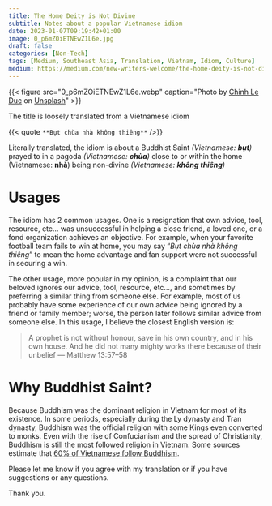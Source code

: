 ```yaml
---
title: The Home Deity is Not Divine
subtitle: Notes about a popular Vietnamese idiom
date: 2023-01-07T09:19:42+01:00
image: 0_p6mZOiETNEwZ1L6e.jpg
draft: false
categories: [Non-Tech]
tags: [Medium, Southeast Asia, Translation, Vietnam, Idiom, Culture]
medium: https://medium.com/new-writers-welcome/the-home-deity-is-not-divine-f2af22f4078c
---
```


{{< figure src="0_p6mZOiETNEwZ1L6e.webp" caption="Photo by [Chinh Le Duc](https://unsplash.com/@mero_dnt?utm_source=medium&utm_medium=referral) on [Unsplash](https://unsplash.com/?utm_source=medium&utm_medium=referral)" >}}

The title is loosely translated from a Vietnamese idiom

{{< quote `**Bụt chùa nhà không thiêng**` />}} 

Literally translated, the idiom is about a Buddhist Saint _(Vietnamese:_ **_bụt_**_)_ prayed to in a pagoda _(Vietnamese:_ **_chùa_**_)_ close to or within the home (Vietnamese: **nhà**) being non-divine _(Vietnamese:_ **_không thiêng_**_)_

# Usages

The idiom has 2 common usages. One is a resignation that own advice, tool, resource, etc… was unsuccessful in helping a close friend, a loved one, or a fond organization achieves an objective. For example, when your favorite football team fails to win at home, you may say “_Bụt chùa nhà không thiêng_” to mean the home advantage and fan support were not successful in securing a win.

The other usage, more popular in my opinion, is a complaint that our beloved ignores our advice, tool, resource, etc…, and sometimes by preferring a similar thing from someone else. For example, most of us probably have some experience of our own advice being ignored by a friend or family member; worse, the person later follows similar advice from someone else. In this usage, I believe the closest English version is:

> A prophet is not without honour, save in his own country, and in his own house. And he did not many mighty works there because of their unbelief — Matthew 13:57–58

# Why Buddhist Saint?

Because Buddhism was the dominant religion in Vietnam for most of its existence. In some periods, especially during the Ly dynasty and Tran dynasty, Buddhism was the official religion with some Kings even converted to monks. Even with the rise of Confucianism and the spread of Christianity, Buddhism is still the most followed religion in Vietnam. Some sources estimate that [60% of Vietnamese follow Buddhism](https://www.butterfield.com/get-inspired/buddhism-in-vietnam-an-education-in-enlightenment).

Please let me know if you agree with my translation or if you have suggestions or any questions.

Thank you.